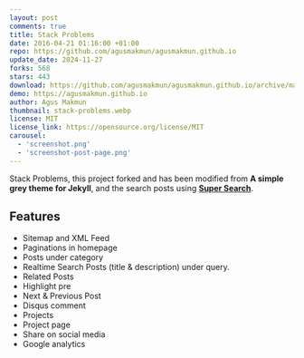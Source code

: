 ```yaml
---
layout: post
comments: true
title: Stack Problems
date: 2016-04-21 01:16:00 +01:00
repo: https://github.com/agusmakmun/agusmakmun.github.io
update_date: 2024-11-27
forks: 568
stars: 443
download: https://github.com/agusmakmun/agusmakmun.github.io/archive/master.zip
demo: https://agusmakmun.github.io
author: Agus Makmun
thumbnail: stack-problems.webp
license: MIT
license_link: https://opensource.org/license/MIT
carousel:
  - 'screenshot.png'
  - 'screenshot-post-page.png'
---
```


Stack Problems, this project forked and has been modified from **A simple grey theme for Jekyll**, and the search posts using [**Super Search**](https://github.com/chinchang/super-search).

## Features

* Sitemap and XML Feed
* Paginations in homepage
* Posts under category
* Realtime Search Posts (title & description) under query.
* Related Posts
* Highlight pre
* Next & Previous Post
* Disqus comment
* Projects
* Project page
* Share on social media
* Google analytics
